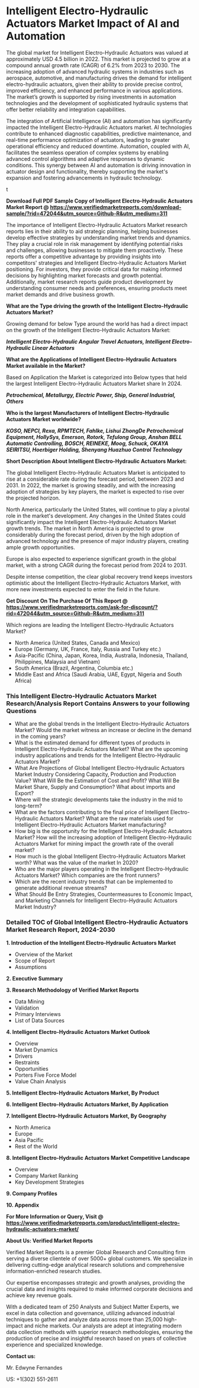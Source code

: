 <meta name="title" content="Global Intelligent Electro-Hydraulic Actuators Market Impact of AI and Automation"><meta name="description" content="The global market for Intelligent Electro-Hydraulic Actuators was valued at approximately USD 4.5 billion in 2022. This market is projected to grow at a compound annua"><meta name="title" content="Intelligent Electro-Hydraulic Actuators Market Size, Share, Scope, Trends, Growth, Opportunities, Analysis, Forecast"><h1>Intelligent Electro-Hydraulic Actuators Market Impact of AI and Automation</h1><p>The global market for Intelligent Electro-Hydraulic Actuators was valued at approximately USD 4.5 billion in 2022. This market is projected to grow at a compound annual growth rate (CAGR) of 6.2% from 2023 to 2030. The increasing adoption of advanced hydraulic systems in industries such as aerospace, automotive, and manufacturing drives the demand for intelligent electro-hydraulic actuators, given their ability to provide precise control, improved efficiency, and enhanced performance in various applications. The market’s growth is supported by rising investments in automation technologies and the development of sophisticated hydraulic systems that offer better reliability and integration capabilities.</p><p>The integration of Artificial Intelligence (AI) and automation has significantly impacted the Intelligent Electro-Hydraulic Actuators market. AI technologies contribute to enhanced diagnostic capabilities, predictive maintenance, and real-time performance optimization of actuators, leading to greater operational efficiency and reduced downtime. Automation, coupled with AI, facilitates the seamless operation of complex systems by enabling advanced control algorithms and adaptive responses to dynamic conditions. This synergy between AI and automation is driving innovation in actuator design and functionality, thereby supporting the market's expansion and fostering advancements in hydraulic technology.</p>t</p><p id="" class=""><strong>Download Full PDF Sample Copy of Intelligent Electro-Hydraulic Actuators Market Report @ <a href="https://www.verifiedmarketreports.com/download-sample/?rid=472044&utm_source=Github-R&utm_medium=311" target="_blank">https://www.verifiedmarketreports.com/download-sample/?rid=472044&utm_source=Github-R&utm_medium=311</a></strong></p><p>The importance of&nbsp;Intelligent Electro-Hydraulic Actuators Market research reports lies in their ability to aid strategic planning, helping businesses develop effective strategies by understanding market trends and dynamics. They play a crucial role in risk management by identifying potential risks and challenges, allowing businesses to mitigate them proactively. These reports offer a competitive advantage by providing insights into competitors' strategies and Intelligent Electro-Hydraulic Actuators Market positioning. For investors, they provide critical data for making informed decisions by highlighting market forecasts and growth potential. Additionally, market research reports guide product development by understanding consumer needs and preferences, ensuring products meet market demands and drive business growth.</p><p><strong>What are the&nbsp;Type driving the growth of the Intelligent Electro-Hydraulic Actuators Market?</strong></p><p id="" class="">Growing demand for below Type around the world has had a direct impact on the growth of the Intelligent Electro-Hydraulic Actuators Market:</p><em><strong>Intelligent Electro-Hydraulic Angular Travel Actuators, Intelligent Electro-Hydraulic Linear Actuators</strong></em></p><strong>What are the&nbsp;Applications&nbsp;of Intelligent Electro-Hydraulic Actuators Market available in the Market?</strong></p><p id="" class="">Based on Application the Market is categorized into Below types that held the largest Intelligent Electro-Hydraulic Actuators Market share In 2024.</p><em><strong>Petrochemical, Metallurgy, Electric Power, Ship, General Industrial, Others</strong></em></p><strong>Who is the largest Manufacturers of Intelligent Electro-Hydraulic Actuators Market worldwide?</strong></p><p><em><strong>KOSO, NEPCI, Rexa, RPMTECH, Fahlke, Lishui ZhongDe Petrochemical Equipment, HollySys, Emerson, Rotork, Tefulong Group, Anshan BELL Automatic Controlling, BOSCH, REINEKE, Moog, Schuck, OKAYA SEIRITSU, Hoerbiger Holding, Shenyang Huazhuo Control Technology</strong></em></p><p id="" class=""><strong>Short Description About Intelligent Electro-Hydraulic Actuators Market:</strong></p><p>The global Intelligent Electro-Hydraulic Actuators Market is anticipated to rise at a considerable rate during the forecast period, between 2023 and 2031. In 2022, the market is growing steadily, and with the increasing adoption of strategies by key players, the market is expected to rise over the projected horizon.</p><p>North America, particularly the United States, will continue to play a pivotal role in the market's development. Any changes in the United States could significantly impact the Intelligent Electro-Hydraulic Actuators Market growth trends. The market in North America is projected to grow considerably during the forecast period, driven by the high adoption of advanced technology and the presence of major industry players, creating ample growth opportunities.</p><p>Europe is also expected to experience significant growth in the global market, with a strong CAGR during the forecast period from 2024 to 2031.</p><p>Despite intense competition, the clear global recovery trend keeps investors optimistic about the Intelligent Electro-Hydraulic Actuators Market, with more new investments expected to enter the field in the future.</p><p id="" class=""><strong>Get Discount On The Purchase Of This Report @ <a href="https://www.verifiedmarketreports.com/ask-for-discount/?rid=472044&utm_source=Github-R&utm_medium=311" target="_blank">https://www.verifiedmarketreports.com/ask-for-discount/?rid=472044&utm_source=Github-R&utm_medium=311</a></strong></p>Which regions are leading the Intelligent Electro-Hydraulic Actuators Market?</p><ul><li>North America (United States, Canada and Mexico)</li><li>Europe (Germany, UK, France, Italy, Russia and Turkey etc.)</li><li>Asia-Pacific (China, Japan, Korea, India, Australia, Indonesia, Thailand, Philippines, Malaysia and Vietnam)</li><li>South America (Brazil, Argentina, Columbia etc.)</li><li>Middle East and Africa (Saudi Arabia, UAE, Egypt, Nigeria and South Africa)</li></ul><h3 id="" class="">This Intelligent Electro-Hydraulic Actuators Market Research/Analysis Report Contains Answers to your following Questions</h3><ul><li>What are the global trends in the Intelligent Electro-Hydraulic Actuators Market? Would the market witness an increase or decline in the demand in the coming years?</li><li>What is the estimated demand for different types of products in Intelligent Electro-Hydraulic Actuators Market? What are the upcoming industry applications and trends for the Intelligent Electro-Hydraulic Actuators Market?</li><li>What Are Projections of Global Intelligent Electro-Hydraulic Actuators Market Industry Considering Capacity, Production and Production Value? What Will Be the Estimation of Cost and Profit? What Will Be Market Share, Supply and Consumption? What about imports and Export?</li><li>Where will the strategic developments take the industry in the mid to long-term?</li><li>What are the factors contributing to the final price of Intelligent Electro-Hydraulic Actuators Market? What are the raw materials used for Intelligent Electro-Hydraulic Actuators Market manufacturing?</li><li>How big is the opportunity for the Intelligent Electro-Hydraulic Actuators Market? How will the increasing adoption of Intelligent Electro-Hydraulic Actuators Market for mining impact the growth rate of the overall market?</li><li>How much is the global Intelligent Electro-Hydraulic Actuators Market worth? What was the value of the market In 2020?</li><li>Who are the major players operating in the Intelligent Electro-Hydraulic Actuators Market? Which companies are the front runners?</li><li>Which are the recent industry trends that can be implemented to generate additional revenue streams?</li><li>What Should Be Entry Strategies, Countermeasures to Economic Impact, and Marketing Channels for Intelligent Electro-Hydraulic Actuators Market Industry?</li></ul><h3 id="" class="">Detailed TOC of Global Intelligent Electro-Hydraulic Actuators Market Research Report, 2024-2030</h3><p id="" class=""><strong>1. Introduction of the Intelligent Electro-Hydraulic Actuators Market</strong></p><ul><li>Overview of the Market</li><li>Scope of Report</li><li>Assumptions</li></ul><p id="" class=""><strong>2. Executive Summary</strong></p><p id="" class=""><strong>3. Research Methodology of Verified Market Reports</strong></p><ul><li>Data Mining</li><li>Validation</li><li>Primary Interviews</li><li>List of Data Sources</li></ul><p id="" class=""><strong>4. Intelligent Electro-Hydraulic Actuators Market Outlook</strong></p><ul><li>Overview</li><li>Market Dynamics</li><li>Drivers</li><li>Restraints</li><li>Opportunities</li><li>Porters Five Force Model</li><li>Value Chain Analysis</li></ul><p id="" class=""><strong>5. Intelligent Electro-Hydraulic Actuators Market, By Product</strong></p><p id="" class=""><strong>6. Intelligent Electro-Hydraulic Actuators Market, By Application</strong></p><p id="" class=""><strong>7. Intelligent Electro-Hydraulic Actuators Market, By Geography</strong></p><ul><li>North America</li><li>Europe</li><li>Asia Pacific</li><li>Rest of the World</li></ul><p id="" class=""><strong>8. Intelligent Electro-Hydraulic Actuators Market Competitive Landscape</strong></p><ul><li>Overview</li><li>Company Market Ranking</li><li>Key Development Strategies</li></ul><p id="" class=""><strong>9. Company Profiles</strong></p><p id="" class=""><strong>10. Appendix</strong></p><p id="" class=""><strong>For More Information or Query, Visit @ <a href="https://www.verifiedmarketreports.com/product/intelligent-electro-hydraulic-actuators-market/" target="_blank">https://www.verifiedmarketreports.com/product/intelligent-electro-hydraulic-actuators-market/</a></strong></p><p id="" class=""><strong>About Us: Verified Market Reports</strong></p><p id="" class="">Verified Market Reports is a premier Global Research and Consulting firm serving a diverse clientele of over 5000+ global customers. We specialize in delivering cutting-edge analytical research solutions and comprehensive information-enriched research studies.</p><p id="" class="">Our expertise encompasses strategic and growth analyses, providing the crucial data and insights required to make informed corporate decisions and achieve key revenue goals.</p><p id="" class="">With a dedicated team of 250 Analysts and Subject Matter Experts, we excel in data collection and governance, utilizing advanced industrial techniques to gather and analyze data across more than 25,000 high-impact and niche markets. Our analysts are adept at integrating modern data collection methods with superior research methodologies, ensuring the production of precise and insightful research based on years of collective experience and specialized knowledge.</p><p id="" class=""><strong>Contact us:</strong></p><p id="" class="">Mr. Edwyne Fernandes</p><p id="" class="">US: +1(302) 551-2611</p>